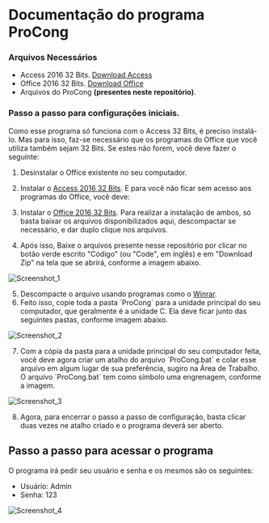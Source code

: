 # Documentação do programa ProCong
### Arquivos Necessários

- Access 2016 32 Bits.
[Download Access](https://mega.nz/file/UMI0mCDZ#1CW2THgm0fKERIVgA3MkhLmElKPFR-VG0_3PSxZL3FI)
- Office 2016 32 Bits.
[Download Office](https://mega.nz/file/8NR0mQyT#etznnQgOGKCt3e1RZPJXXobOGqpCXQ3q9uRHIWwivOk)
- Arquivos do ProCong <b>(presentes neste repositório)</b>.

### Passo a passo para configurações iniciais.

Como esse programa só funciona com o Access 32 Bits, é preciso instalá-lo. Mas para isso, faz-se necessário que os programas do Office que você utiliza também sejam 32 Bits. Se estes não forem, você deve fazer o seguinte:

1. Desinstalar o Office existente no seu computador.
2. Instalar o [Access 2016 32 Bits](https://mega.nz/file/UMI0mCDZ#1CW2THgm0fKERIVgA3MkhLmElKPFR-VG0_3PSxZL3FI).
E para você não ficar sem acesso aos programas do Office, você deve:

3. Instalar o [Office 2016 32 Bits](https://mega.nz/file/8NR0mQyT#etznnQgOGKCt3e1RZPJXXobOGqpCXQ3q9uRHIWwivOk).
Para realizar a instalação de ambos, só basta baixar os arquivos disponibilizados aqui, descompactar se necessário, e dar duplo clique nos arquivos.
4. Após isso, Baixe o arquivos presente nesse repositório por clicar no botão verde escrito "Código" (ou "Code", em inglês) e em "Download Zip" na tela que se abrirá, conforme a imagem abaixo.

![Screenshot_1](https://github.com/IuryMT/ProCong/assets/104461453/481fa414-c30c-4805-85ae-7cdd49f223ff)

5. Descompacte o arquivo usando programas como o [Winrar](https://www.win-rar.com/download.html?&L=0).
6. Feito isso, copie toda a pasta ´ProCong´ para a unidade principal do seu computador, que geralmente é a unidade C. Ela deve ficar junto das seguintes pastas, conforme imagem abaixo.

![Screenshot_2](https://github.com/IuryMT/ProCong/assets/104461453/d6ccd768-56b2-4329-99f2-5cdae6aa68bb)

7. Com a cópia da pasta para a unidade principal do seu computador feita, você deve agora criar um atalho do arquivo ´ProCong.bat´ e colar esse arquivo em algum lugar de sua preferência, sugiro na Área de Trabalho. O arquivo ´ProCong.bat´ tem como símbolo uma engrenagem, conforme a imagem.

![Screenshot_3](https://github.com/IuryMT/ProCong/assets/104461453/8255386b-e634-4d49-9b71-264026f0e0ab)

8. Agora, para encerrar o passo a passo de configuração, basta clicar duas vezes ne atalho criado e o programa deverá ser aberto.

## Passo a passo para acessar o programa

O programa irá pedir seu usuário e senha e os mesmos são os seguintes:
- Usuário: Admin
- Senha: 123

![Screenshot_4](https://github.com/IuryMT/ProCong/assets/104461453/cb40b410-54b8-45d8-a7ad-006adf9b9677)


